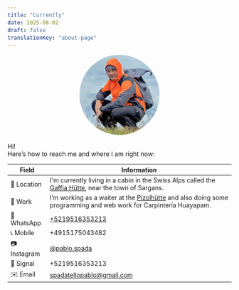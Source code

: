 ```yaml
---
title: "Currently"
date: 2025-08-02
draft: false
translationKey: "about-page"
---
```


<p align="center">
  <img src="/uploads/profile.jpg" alt="Pablo Spada" style="max-width: 180px; border-radius: 50%;">
</p>

Hi!  
Here’s how to reach me and where I am right now:

| Field               | Information                                                                                          |
|---------------------|------------------------------------------------------------------------------------------------------|
| 📍 Location         | I'm currently living in a cabin in the Swiss Alps called the [Gaffia Hütte](https://maps.app.goo.gl/3rp6uyCyBACvAzSC9), near the town of Sargans. |
| 💼 Work             | I’m working as a waiter at the [Pizolhütte](https://maps.app.goo.gl/L4Kf84GFvuPcFHy69) and also doing some programming and web work for Carpintería Huayapam. |
| 📱 WhatsApp         | [+5219516353213](https://wa.me/5219516353213)                                                    |
| 📞 Mobile           | +4915175043482                                                                                     |
| 📷 Instagram        | [@pablo.spada](https://instagram.com/pablo.spada)                                                    |
| 📡 Signal           | +5219516353213                                                                                   |
| ✉️ Email            | [spadatellopablo@gmail.com](mailto:spadatellopablo@gmail.com)                                        |
